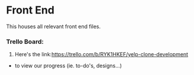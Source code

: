 # Front End 

This houses all relevant front end files.

 ### Trello Board:
 1. Here's the link:https://trello.com/b/RYK1HKEF/yelp-clone-development
 - to view our progress (ie. to-do's, designs...)


